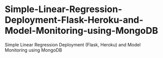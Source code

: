 # Simple-Linear-Regression-Deployment-Flask-Heroku-and-Model-Monitoring-using-MongoDB
Simple Linear Regression Deployment (Flask, Heroku) and Model Monitoring using MongoDB
